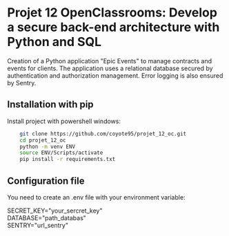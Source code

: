 # Projet 12 OpenClassrooms: Develop a secure back-end architecture with Python and SQL

Creation of a Python application "Epic Events" to manage contracts and events for clients. The application uses a relational database secured by authentication and authorization management. Error logging is also ensured by Sentry.

## Installation with pip

Install project with powershell windows:

```bash
    git clone https://github.com/coyote95/projet_12_oc.git
    cd projet_12_oc
    python -m venv ENV
    source ENV/Scripts/activate
    pip install -r requirements.txt
```

## Configuration file

You need to create an .env file with your environment variable:

SECRET_KEY="your_sercret_key"  
DATABASE="path_databas"  
SENTRY="url_sentry"
    